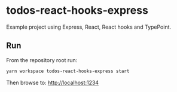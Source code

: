 # todos-react-hooks-express

Example project using Express, React, React hooks and TypePoint.

## Run

From the repository root run:

```sh
yarn workspace todos-react-hooks-express start
```

Then browse to: [http://localhost:1234](http://localhost:1234)
